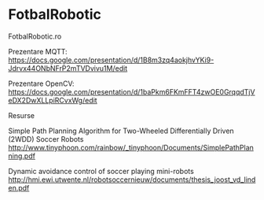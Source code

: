 FotbalRobotic
=============

FotbalRobotic.ro

Prezentare MQTT:   https://docs.google.com/presentation/d/1B8m3zq4aokjhvYKi9-Jdrvx44ONbNFrP2mTVDvivu1M/edit

Prezentare OpenCV: https://docs.google.com/presentation/d/1baPkm6FKmFFT4zwOE0GrqqdTjVeDX2DwXLLpiRCvxWg/edit


Resurse 

Simple Path Planning Algorithm for Two-Wheeled Differentially Driven (2WDD) Soccer Robots
http://www.tinyphoon.com/rainbow/_tinyphoon/Documents/SimplePathPlanning.pdf

Dynamic avoidance control of soccer playing mini-robots
http://hmi.ewi.utwente.nl/robotsoccernieuw/documents/thesis_joost_vd_linden.pdf